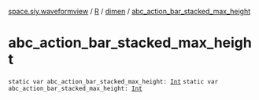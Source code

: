[space.siy.waveformview](../../index.md) / [R](../index.md) / [dimen](index.md) / [abc_action_bar_stacked_max_height](./abc_action_bar_stacked_max_height.md)

# abc_action_bar_stacked_max_height

`static var abc_action_bar_stacked_max_height: `[`Int`](https://kotlinlang.org/api/latest/jvm/stdlib/kotlin/-int/index.html)
`static var abc_action_bar_stacked_max_height: `[`Int`](https://kotlinlang.org/api/latest/jvm/stdlib/kotlin/-int/index.html)
